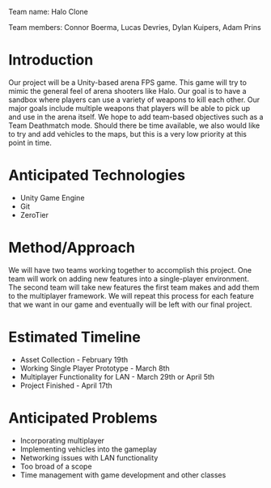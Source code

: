 Team name: Halo Clone

Team members: Connor Boerma, Lucas Devries, Dylan Kuipers, Adam Prins

# Introduction

Our project will be a Unity-based arena FPS game. This game will try to mimic the general feel of arena shooters like Halo. Our goal is to have a sandbox where players can use a variety of weapons to kill each other.
Our major goals include multiple weapons that players will be able to pick up and use in the arena itself. We hope to add team-based objectives such as a Team Deathmatch mode. Should there be time available, we also would like to try and add vehicles to the maps, but this is a very low priority at this point in time.

# Anticipated Technologies

- Unity Game Engine
- Git
- ZeroTier

# Method/Approach

We will have two teams working together to accomplish this project. One team will work on adding new features into a single-player environment. The second team will take new features the first team makes and add them to the multiplayer framework. We will repeat this process for each feature that we want in our game and eventually will be left with our final project.

# Estimated Timeline

- Asset Collection - February 19th
- Working Single Player Prototype - March 8th
- Multiplayer Functionality for LAN - March 29th or April 5th
- Project Finished - April 17th


# Anticipated Problems

- Incorporating multiplayer
- Implementing vehicles into the gameplay
- Networking issues with LAN functionality
- Too broad of a scope
- Time management with game development and other classes

